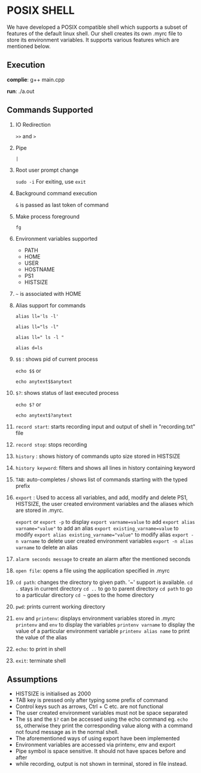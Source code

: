 # POSIX SHELL

We have developed a POSIX compatible shell which supports a subset of features of the default linux shell. Our shell creates its own .myrc file to store its environment variables. It supports various features which are mentioned below.

## Execution

**complie**: g++ main.cpp

**run**: ./a.out

## Commands Supported

1.  IO Redirection

    `>>` and `>`

2.  Pipe

    `|`

3.  Root user prompt change

    `sudo -i`
    For exiting, use `exit`

4.  Background command execution

    `&` is passed as last token of command

5.  Make process foreground

    `fg`

6.  Environment variables supported
    - PATH
    - HOME
    - USER
    - HOSTNAME
    - PS1
    - HISTSIZE
7.  `~` is associated with HOME
8.  Alias support for commands

    `alias ll='ls -l'`

    `alias ll="ls -l"`

    `alias ll=" ls -l "`

    `alias d=ls`

9.  `$$` : shows pid of current process

    `echo $$` or

    `echo anytext$$anytext`

10. `$?`: shows status of last executed process

    `echo $?` or

    `echo anytext$?anytext`

11. `record start`: starts recording input and output of shell in "recording.txt" file

12. `record stop`: stops recording

13. `history` : shows history of commands upto size stored in HISTSIZE

14. `history keyword`: filters and shows all lines in history containing keyword

15. `TAB`: auto-completes / shows list of commands starting with the typed prefix

16. `export` : Used to access all variables, and add, modify and delete PS1, HISTSIZE, the user created environment variables and the aliases which are stored in .myrc.

    `export` or `export -p` to display
    `export varname=value` to add
    `export alias varname="value"` to add an alias
    `export existing_varname=value` to modify
    `export alias existing_varname="value"` to modify alias
    `export -n varname` to delete user created environment variables
    `export -n alias varname` to delete an alias

17. `alarm seconds message`
    to create an alarm after the mentioned seconds

18. `open file`: opens a file using the application specified in .myrc
19. `cd path`: changes the directory to given path. '~' support is available.
    `cd .` stays in current directory
    `cd ..` to go to parent directory
    `cd path` to go to a particular directory
    `cd ~` goes to the home directory
20. `pwd`: prints current working directory
21. `env` and `printenv`: displays environment variables stored in .myrc
    `printenv` and `env` to display the variables
    `printenv varname` to display the value of a particular environment variable
    `printenv alias name` to print the value of the alias
22. `echo`: to print in shell
23. `exit`: terminate shell

## Assumptions

- HISTSIZE is initialised as 2000
- TAB key is pressed only after typing some prefix of command
- Control keys such as arrows, Ctrl + C etc. are not functional
- The user created environment variables must not be space separated
- The `$$` and the `$?` can be accessed using the echo command eg. `echo $$`, otherwise they print the corresponding value along with a command not found message as in the normal shell.
- The aforementioned ways of using export have been implemented
- Environment variables are accessed via printenv, env and export
- Pipe symbol is space sensitive. It should not have spaces before and after
- while recording, output is not shown in terminal, stored in file instead.
